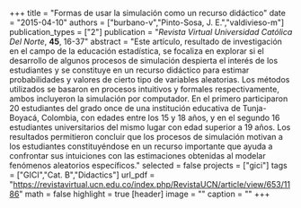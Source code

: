 +++
title = "Formas de usar la simulación como un recurso didáctico"
date = "2015-04-10"
authors = ["burbano-v","Pinto-Sosa, J. E.","valdivieso-m"]
publication_types = ["2"]
publication = "*Revista Virtual Universidad Católica Del Norte*, **45**, 16-37"
abstract = "Este artículo, resultado de investigación en el campo de la educación estadística, se focaliza en explorar si el desarrollo de algunos procesos de simulación despierta el interés de los estudiantes y se constituye en un recurso didáctico para estimar probabilidades y valores de cierto tipo de variables aleatorias. Los métodos utilizados se basaron en procesos intuitivos y formales respectivamente, ambos incluyeron la simulación por computador. En el primero participaron 20 estudiantes del grado once de una institución educativa de Tunja-Boyacá, Colombia, con edades entre los 15 y 18 años, y en el segundo 16 estudiantes universitarios del mismo lugar con edad superior a 19 años. Los resultados permitieron concluir que los procesos de simulación motivan a los estudiantes constituyéndose en un recurso importante que ayuda a confrontar sus intuiciones con las estimaciones obtenidas al modelar fenómenos aleatorios específicos."
selected = false
projects = ["gici"]
tags = ["GICI","Cat. B","Didactics"]
url_pdf = "https://revistavirtual.ucn.edu.co/index.php/RevistaUCN/article/view/653/1186"
math = false
highlight = true
[header]
image = ""
caption = ""
+++
